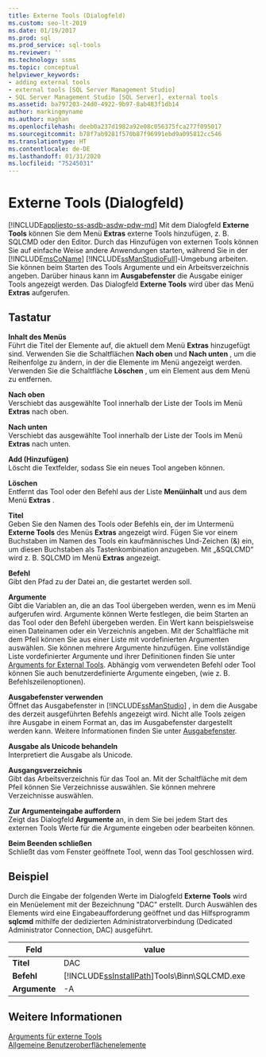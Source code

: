 ```yaml
---
title: Externe Tools (Dialogfeld)
ms.custom: seo-lt-2019
ms.date: 01/19/2017
ms.prod: sql
ms.prod_service: sql-tools
ms.reviewer: ''
ms.technology: ssms
ms.topic: conceptual
helpviewer_keywords:
- adding external tools
- external tools [SQL Server Management Studio]
- SQL Server Management Studio [SQL Server], external tools
ms.assetid: ba797203-24d0-4922-9b97-8ab483f1db14
author: markingmyname
ms.author: maghan
ms.openlocfilehash: deeb0a237d1982a92e08c056375fca277f095017
ms.sourcegitcommit: b78f7ab9281f570b87f96991ebd9a095812cc546
ms.translationtype: HT
ms.contentlocale: de-DE
ms.lasthandoff: 01/31/2020
ms.locfileid: "75245031"
---
```

# <a name="external-tools-dialog-box"></a>Externe Tools (Dialogfeld)
[!INCLUDE[appliesto-ss-asdb-asdw-pdw-md](../includes/appliesto-ss-asdb-asdw-pdw-md.md)]
Mit dem Dialogfeld **Externe Tools** können Sie dem Menü **Extras** externe Tools hinzufügen, z. B. SQLCMD oder den Editor. Durch das Hinzufügen von externen Tools können Sie auf einfache Weise andere Anwendungen starten, während Sie in der [!INCLUDE[msCoName](../includes/msconame_md.md)] [!INCLUDE[ssManStudioFull](../includes/ssmanstudiofull-md.md)]-Umgebung arbeiten. Sie können beim Starten des Tools Argumente und ein Arbeitsverzeichnis angeben. Darüber hinaus kann im **Ausgabefenster** die Ausgabe einiger Tools angezeigt werden. Das Dialogfeld **Externe Tools** wird über das Menü **Extras** aufgerufen.  
  
## <a name="options"></a>Tastatur  
**Inhalt des Menüs**  
Führt die Titel der Elemente auf, die aktuell dem Menü **Extras** hinzugefügt sind. Verwenden Sie die Schaltflächen **Nach oben** und **Nach unten** , um die Reihenfolge zu ändern, in der die Elemente im Menü angezeigt werden. Verwenden Sie die Schaltfläche **Löschen** , um ein Element aus dem Menü zu entfernen.  
  
**Nach oben**  
Verschiebt das ausgewählte Tool innerhalb der Liste der Tools im Menü **Extras** nach oben.  
  
**Nach unten**  
Verschiebt das ausgewählte Tool innerhalb der Liste der Tools im Menü **Extras** nach unten.  
  
**Add (Hinzufügen)**  
Löscht die Textfelder, sodass Sie ein neues Tool angeben können.  
  
**Löschen**  
Entfernt das Tool oder den Befehl aus der Liste **Menüinhalt** und aus dem Menü **Extras** .  
  
**Titel**  
Geben Sie den Namen des Tools oder Befehls ein, der im Untermenü **Externe Tools** des Menüs **Extras** angezeigt wird. Fügen Sie vor einem Buchstaben im Namen des Tools ein kaufmännisches Und-Zeichen (&) ein, um diesen Buchstaben als Tastenkombination anzugeben. Mit „&SQLCMD“ wird z. B. SQLCMD im Menü **Extras** angezeigt.  
  
**Befehl**  
Gibt den Pfad zu der Datei an, die gestartet werden soll.  
  
**Argumente**  
Gibt die Variablen an, die an das Tool übergeben werden, wenn es im Menü aufgerufen wird. Argumente können Werte festlegen, die beim Starten an das Tool oder den Befehl übergeben werden. Ein Wert kann beispielsweise einen Dateinamen oder ein Verzeichnis angeben. Mit der Schaltfläche mit dem Pfeil können Sie aus einer Liste mit vordefinierten Argumenten auswählen. Sie können mehrere Argumente hinzufügen. Eine vollständige Liste vordefinierter Argumente und ihrer Definitionen finden Sie unter [Arguments for External Tools](../ssms/use-of-sql-server-features-and-capabilities-wwi-oltp.md). Abhängig vom verwendeten Befehl oder Tool können Sie auch benutzerdefinierte Argumente eingeben, (wie z. B. Befehlszeilenoptionen).  
  
**Ausgabefenster verwenden**  
Öffnet das Ausgabefenster in [!INCLUDE[ssManStudio](../includes/ssmanstudio-md.md)] , in dem die Ausgabe des derzeit ausgeführten Befehls angezeigt wird. Nicht alle Tools zeigen ihre Ausgabe in einem Format an, das im Ausgabefenster dargestellt werden kann. Weitere Informationen finden Sie unter [Ausgabefenster](../relational-databases/scripting/transact-sql-debugger-output-window.md).  
  
**Ausgabe als Unicode behandeln**  
Interpretiert die Ausgabe als Unicode.  
  
**Ausgangsverzeichnis**  
Gibt das Arbeitsverzeichnis für das Tool an. Mit der Schaltfläche mit dem Pfeil können Sie Verzeichnisse auswählen. Sie können mehrere Verzeichnisse auswählen.  
  
**Zur Argumenteingabe auffordern**  
Zeigt das Dialogfeld **Argumente** an, in dem Sie bei jedem Start des externen Tools Werte für die Argumente eingeben oder bearbeiten können.  
  
**Beim Beenden schließen**  
Schließt das vom Fenster geöffnete Tool, wenn das Tool geschlossen wird.  
  
## <a name="example"></a>Beispiel  
Durch die Eingabe der folgenden Werte im Dialogfeld **Externe Tools** wird ein Menüelement mit der Bezeichnung "DAC" erstellt. Durch Auswählen des Elements wird eine Eingabeaufforderung geöffnet und das Hilfsprogramm **sqlcmd** mithilfe der dedizierten Administratorverbindung (Dedicated Administrator Connection, DAC) ausgeführt.  
  
|Feld|value|  
|-------|---------|  
|**Titel**|DAC|  
|**Befehl**|[!INCLUDE[ssInstallPath](../includes/ssinstallpath-md.md)]Tools\Binn\SQLCMD.exe|  
|**Argumente**|-A|  
  
## <a name="see-also"></a>Weitere Informationen  
[Arguments für externe Tools](../ssms/use-of-sql-server-features-and-capabilities-wwi-oltp.md)  
[Allgemeine Benutzeroberflächenelemente](../ssms/general-user-interface-elements.md)  
  
